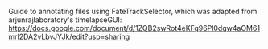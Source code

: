 Guide to annotating files using FateTrackSelector, which was adapted from arjunrajlaboratory's timelapseGUI:
https://docs.google.com/document/d/1ZQB2swRot4eKFq96Pl0dqw4aOM61mrl2DA2vLbvJYJk/edit?usp=sharing